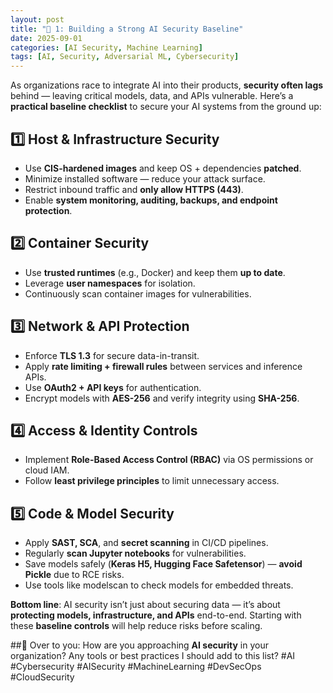 ```yaml
---
layout: post
title: "🚀 1: Building a Strong AI Security Baseline"
date: 2025-09-01
categories: [AI Security, Machine Learning]
tags: [AI, Security, Adversarial ML, Cybersecurity]
---
```


As organizations race to integrate AI into their products, **security often lags** behind — leaving critical models, data, and APIs vulnerable.
Here’s a **practical baseline checklist** to secure your AI systems from the ground up:

## 1️⃣ Host & Infrastructure Security
- Use **CIS-hardened images** and keep OS + dependencies **patched**.
- Minimize installed software — reduce your attack surface.
- Restrict inbound traffic and **only allow HTTPS (443)**.
- Enable **system monitoring, auditing, backups, and endpoint protection**.

## 2️⃣ Container Security
- Use **trusted runtimes** (e.g., Docker) and keep them **up to date**.
- Leverage **user namespaces** for isolation.
- Continuously scan container images for vulnerabilities.

## 3️⃣ Network & API Protection
- Enforce **TLS 1.3** for secure data-in-transit.
- Apply **rate limiting + firewall rules** between services and inference APIs.
- Use **OAuth2 + API keys** for authentication.
- Encrypt models with **AES-256** and verify integrity using **SHA-256**.

## 4️⃣ Access & Identity Controls
- Implement **Role-Based Access Control (RBAC)** via OS permissions or cloud IAM.
- Follow **least privilege principles** to limit unnecessary access.

## 5️⃣ Code & Model Security
- Apply **SAST, SCA**, and **secret scanning** in CI/CD pipelines.
- Regularly **scan Jupyter notebooks** for vulnerabilities.
- Save models safely (**Keras H5, Hugging Face Safetensor**) — **avoid Pickle** due to RCE risks.
- Use tools like modelscan to check models for embedded threats.


**Bottom line**: AI security isn’t just about securing data — it’s about **protecting models, infrastructure, and APIs** end-to-end. Starting with these **baseline controls** will help reduce risks before scaling.

##💬 Over to you:
 How are you approaching **AI security** in your organization? Any tools or best practices I should add to this list?
#AI #Cybersecurity #AISecurity #MachineLearning #DevSecOps #CloudSecurity
